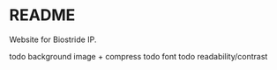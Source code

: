 # README

Website for Biostride IP.

todo background image + compress
todo font
todo readability/contrast
